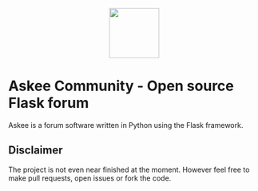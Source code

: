 <p align="center"><img src="https://i.imgur.com/iiyk7O0.png" width="100" height="100"></p>

# Askee Community - Open source Flask forum
Askee is a forum software written in Python using the Flask framework.

## Disclaimer
The project is not even near finished at the moment. However feel free to make pull requests, open issues or fork the code.